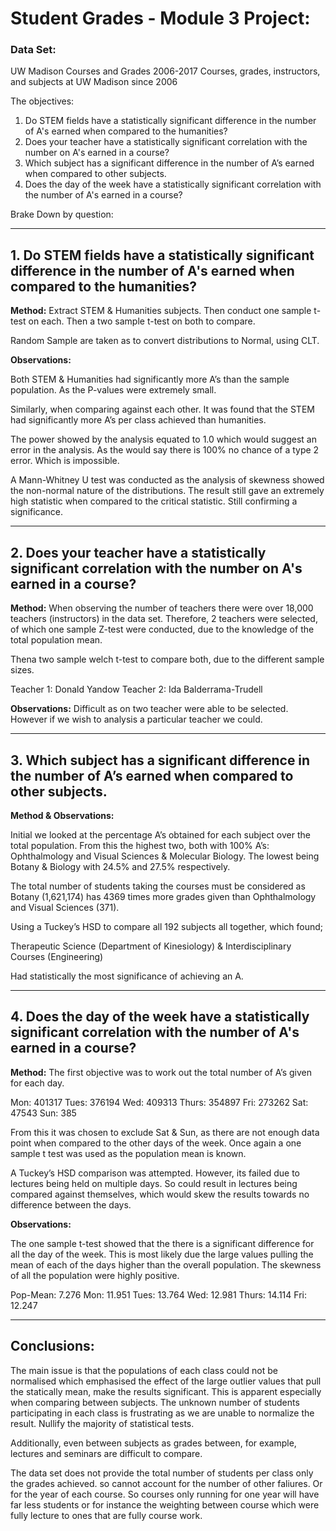 # Student Grades - Module 3 Project:

### Data Set:

UW Madison Courses and Grades 2006-2017
Courses, grades, instructors, and subjects at UW Madison since 2006

The objectives:

1.	Do STEM fields have a statistically significant difference in the number of A's earned when compared to the humanities?
2.	Does your teacher have a statistically significant correlation with the number on A's earned in a course?
3.	Which subject has a significant difference in the number of A’s earned when compared to other subjects.
4.	Does the day of the week have a statistically significant correlation with the number of A's earned in a course?

Brake Down by question:

***

## 1.	Do STEM fields have a statistically significant difference in the number of A's earned when compared to the humanities?

<b>Method:</b>
Extract STEM & Humanities subjects. Then conduct one sample t-test on each. Then a two sample t-test on both to compare.

Random Sample are taken as to convert distributions to Normal, using CLT.

<b>Observations:</b>

Both STEM & Humanities had significantly more A’s than the sample population. As the P-values were extremely small.

Similarly, when comparing against each other. It was found that the STEM had significantly more A’s per class achieved than humanities.

The power showed by the analysis equated to 1.0 which would suggest an error in the analysis. As the would say there is 100% no chance of a type 2 error.  Which is impossible.

A Mann-Whitney U test was conducted as the analysis of skewness showed the non-normal nature of the distributions. The result still gave an extremely high statistic when compared to the critical statistic. Still confirming a significance.

***


## 2.	Does your teacher have a statistically significant correlation with the number on A's earned in a course?

<b>Method:</b>
When observing the number of teachers there were over 18,000 teachers (instructors) in the data set. Therefore, 2 teachers were selected, of which one sample Z-test were conducted, due to the knowledge of the total population mean.

Thena two sample welch t-test to compare both, due to the different sample sizes.

Teacher 1: 	Donald Yandow
Teacher 2:	Ida Balderrama-Trudell


<b>Observations:</b>
Difficult as on two teacher were able to be selected. However if we wish to analysis a particular teacher we could. 


***

## 3.	Which subject has a significant difference in the number of A’s earned when compared to other subjects.

<b>Method & Observations:</b>

Initial we looked at the percentage A’s obtained for each subject over the total population.
From this the highest two, both with 100% A’s: Ophthalmology and Visual Sciences & Molecular Biology. The lowest being Botany & Biology with 24.5% and 27.5% respectively.

The total number of students taking the courses must be considered as Botany (1,621,174) has 4369 times more grades given than Ophthalmology and Visual Sciences (371).

Using a Tuckey’s HSD to compare all 192 subjects all together, which found;

Therapeutic Science (Department of Kinesiology) & Interdisciplinary Courses (Engineering)

Had statistically the most significance of achieving an A.

***

## 4.	Does the day of the week have a statistically significant correlation with the number of A's earned in a course?

<b>Method:</b>
The first objective was to work out the total number of A’s given for each day.

Mon: 	401317
Tues: 	376194
Wed: 	409313
Thurs:	354897
Fri:	273262
Sat:	47543
Sun:	385

From this it was chosen to exclude Sat & Sun, as there are not enough data point when compared to the other days of the week. Once again a one sample t test was used as the population mean is known.

A Tuckey’s HSD comparison was attempted. However, its failed due to lectures being held on multiple days. So could result in lectures being compared against themselves, which would skew the results towards no difference between the days.

<b>Observations:</b>

The one sample t-test showed that the there is a significant difference for all the day of the week. This is most likely due the large values pulling the mean of each of the days higher than the overall population. The skewness of all the population were highly positive.

Pop-Mean:	7.276
Mon: 		11.951
Tues: 		13.764
Wed: 		12.981
Thurs:		14.114
Fri:		12.247


***

## Conclusions:

The main issue is that the populations of each class could not be normalised which emphasised the effect of the large outlier values that pull the statically mean, make the results significant. This is apparent especially when comparing between subjects.  The unknown number of students participating in each class is frustrating as we are unable to normalize the result. Nullify the majority of statistical tests.

Additionally, even between subjects as grades between, for example, lectures and seminars are difficult to compare.

The data set does not provide the total number of students per class only the grades achieved. so cannot account for the number of other faliures. Or for the year of each course.
So courses only running for one year will have far less students or for instance the weighting between course which were fully lecture to ones that are fully course work.
